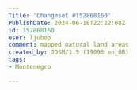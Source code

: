 ```yaml
---
Title: 'Changeset #152868160'
PublishDate: 2024-06-18T22:22:08Z
id: 152868160
user: ljubop
comment: mapped natural land areas
created_by: JOSM/1.5 (19096 en_GB)
tags:
- Montenegro

---
```

